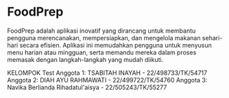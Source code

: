 # FoodPrep
FoodPrep adalah aplikasi inovatif yang dirancang untuk membantu pengguna merencanakan, mempersiapkan, dan mengelola makanan sehari-hari secara efisien. Aplikasi ini memudahkan pengguna untuk menyusun menu harian atau mingguan, serta memandu mereka dalam proses memasak dengan langkah-langkah yang mudah diikuti.

KELOMPOK Test
Anggota 1: TSABITAH INAYAH - 22/498733/TK/54717
Anggota 2: DIAH AYU RAHMAWATI - 22/499722/TK/54760
Anggota 3: Navika Berlianda Rihadatul'aisya - 22/505243/TK/55277
